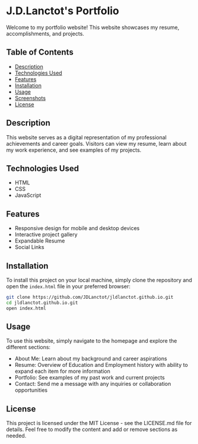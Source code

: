 # J.D.Lanctot's Portfolio

Welcome to my portfolio website! This website showcases my resume, accomplishments, and projects.

## Table of Contents

- [Description](#description)
- [Technologies Used](#technologies-used)
- [Features](#features)
- [Installation](#installation)
- [Usage](#usage)
- [Screenshots](#screenshots)
- [License](#license)

## Description

This website serves as a digital representation of my professional achievements and career goals. Visitors can view my resume, learn about my work experience, and see examples of my projects.

## Technologies Used

- HTML
- CSS
- JavaScript

## Features

- Responsive design for mobile and desktop devices
- Interactive project gallery
- Expandable Resume
- Social Links

## Installation

To install this project on your local machine, simply clone the repository and open the `index.html` file in your preferred browser:

```sh
git clone https://github.com/JDLanctot/jldlanctot.github.io.git
cd jldlanctot.github.io.git
open index.html
```

## Usage
To use this website, simply navigate to the homepage and explore the different sections:

- About Me: Learn about my background and career aspirations
- Resume: Overview of Education and Employment history with ability to expand each item for more information
- Portfolio: See examples of my past work and current projects
- Contact: Send me a message with any inquiries or collaboration opportunities

## License
This project is licensed under the MIT License - see the LICENSE.md file for details.
Feel free to modify the content and add or remove sections as needed.
